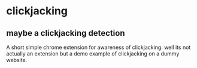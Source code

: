 # clickjacking
## maybe a clickjacking detection
A short simple chrome extension for awareness of clickjacking.
well its not actually an extension but a demo example of clickjacking on a dummy website.
